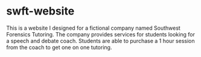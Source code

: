 # swft-website
This is a website I designed for a fictional company named Southwest Forensics Tutoring. The 
company provides services for students looking for a speech and debate coach. Students are 
able to purchase a 1 hour session from the coach to get one on one tutoring.
